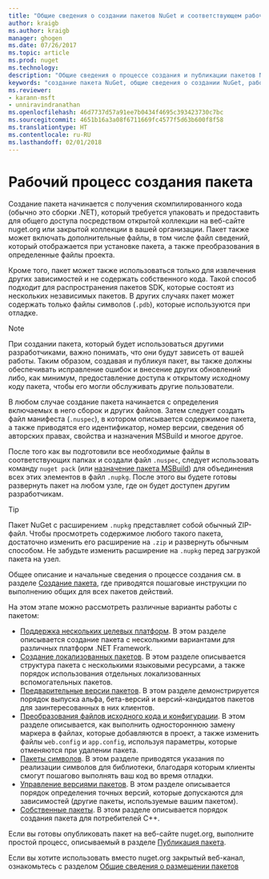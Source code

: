 ```yaml
---
title: "Общие сведения о создании пакетов NuGet и соответствующем рабочем процессе | Документы Майкрософт"
author: kraigb
ms.author: kraigb
manager: ghogen
ms.date: 07/26/2017
ms.topic: article
ms.prod: nuget
ms.technology: 
description: "Общие сведения о процессе создания и публикации пакетов NuGet со ссылками на отдельные части процесса."
keywords: "создание пакета NuGet, общие сведения о создании NuGet, рабочий процесс создания NuGet, рабочий процесс создания пакета, общие сведения о процессе создания пакета."
ms.reviewer:
- karann-msft
- unniravindranathan
ms.openlocfilehash: 46d7737d57a91ee7b0434f4695c393423730c7bc
ms.sourcegitcommit: 4651b16a3a08f6711669fc4577f5d63b600f8f58
ms.translationtype: HT
ms.contentlocale: ru-RU
ms.lasthandoff: 02/01/2018
---
```

# <a name="package-creation-workflow"></a>Рабочий процесс создания пакета

Создание пакета начинается с получения скомпилированного кода (обычно это сборки .NET), который требуется упаковать и предоставить для общего доступа посредством открытой коллекции на веб-сайте nuget.org или закрытой коллекции в вашей организации. Пакет также может включать дополнительные файлы, в том числе файл сведений, который отображается при установке пакета, а также преобразования в определенные файлы проекта.

Кроме того, пакет может также использоваться только для извлечения других зависимостей и не содержать собственного кода. Такой способ подходит для распространения пакетов SDK, которые состоят из нескольких независимых пакетов. В других случаях пакет может содержать только файлы символов (`.pdb`), которые используются при отладке.

> [!Note]
> При создании пакета, который будет использоваться другими разработчиками, важно понимать, что они будут зависеть от вашей работы. Таким образом, создавая и публикуя пакет, вы также должны обеспечивать исправление ошибок и внесение других обновлений либо, как минимум, предоставление доступа к открытому исходному коду пакета, чтобы его могли обслуживать другие пользователи.

В любом случае создание пакета начинается с определения включаемых в него сборок и других файлов. Затем следует создать файл манифеста (`.nuspec`), в котором описывается содержимое пакета, а также приводятся его идентификатор, номер версии, сведения об авторских правах, свойства и назначения MSBuild и многое другое.

После того как вы подготовили все необходимые файлы в соответствующих папках и создали файл `.nuspec`, следует использовать команду `nuget pack` (или [назначение пакета MSBuild](../reference/msbuild-targets.md)) для объединения всех этих элементов в файл `.nupkg`. После этого вы будете готовы развернуть пакет на любом узле, где он будет доступен другим разработчикам.

> [!Tip]
> Пакет NuGet с расширением `.nupkg` представляет собой обычный ZIP-файл. Чтобы просмотреть содержимое любого такого пакета, достаточно изменить его расширение на `.zip` и развернуть обычным способом. Не забудьте изменить расширение на `.nupkg` перед загрузкой пакета на узел.

Общее описание и начальные сведения о процессе создания см. в разделе [Создание пакета](../create-packages/creating-a-package.md), где приводятся пошаговые инструкции по выполнению общих для всех пакетов действий.

На этом этапе можно рассмотреть различные варианты работы с пакетом:

- [Поддержка нескольких целевых платформ](../create-packages/supporting-multiple-target-frameworks.md). В этом разделе описывается создание пакета с несколькими вариантами для различных платформ .NET Framework.
- [Создание локализованных пакетов](../create-packages/creating-localized-packages.md). В этом разделе описывается структура пакета с несколькими языковыми ресурсами, а также порядок использования отдельных локализованных вспомогательных пакетов.
- [Предварительные версии пакетов](../create-packages/prerelease-packages.md). В этом разделе демонстрируется порядок выпуска альфа, бета-версий и версий-кандидатов пакетов для заинтересованных в них клиентов.
- [Преобразования файлов исходного кода и конфигурации](../create-packages/source-and-config-file-transformations.md). В этом разделе описывается, как выполнить одностороннюю замену маркера в файлах, которые добавляются в проект, а также изменить файлы `web.config` и `app.config`, используя параметры, которые отменяются при удалении пакета.
- [Пакеты символов](../create-packages/symbol-packages.md). В этом разделе приводятся указания по реализации символов для библиотеки, благодаря которым клиенты смогут пошагово выполнять ваш код во время отладки.
- [Управление версиями пакетов](../reference/package-versioning.md). В этом разделе описывается порядок определения точных версий, которые допускаются для зависимостей (другие пакеты, используемые вашим пакетом).
- [Собственные пакеты](../create-packages/native-packages.md). В этом разделе описывается порядок создания пакета для потребителей C++.

Если вы готовы опубликовать пакет на веб-сайте nuget.org, выполните простой процесс, описываемый в разделе [Публикация пакета](../create-packages/publish-a-package.md).

Если вы хотите использовать вместо nuget.org закрытый веб-канал, ознакомьтесь с разделом [Общие сведения о размещении пакетов](../hosting-packages/overview.md)
